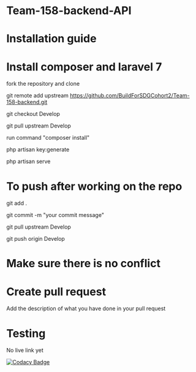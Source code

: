 # Team-158-backend-API

# Installation guide

# Install composer and laravel 7

fork the repository and clone

git remote add upstream https://github.com/BuildForSDGCohort2/Team-158-backend.git

git checkout Develop

git pull upstream Develop

run command "composer install"

php artisan key:generate

php artisan serve

# To push after working on the repo
git add .

git commit -m "your commit message"

git pull upstream Develop

git push origin Develop

# Make sure there is no conflict

# Create pull request

Add the description of what you have done in your pull request

# Testing 

No live link yet

[![Codacy Badge](https://api.codacy.com/project/badge/Grade/c051671a2c7f49d1946612671410f36f)](https://app.codacy.com/gh/BuildForSDGCohort2/Team-158-backend?utm_source=github.com&utm_medium=referral&utm_content=BuildForSDGCohort2/Team-158-backend&utm_campaign=Badge_Grade_Settings)
